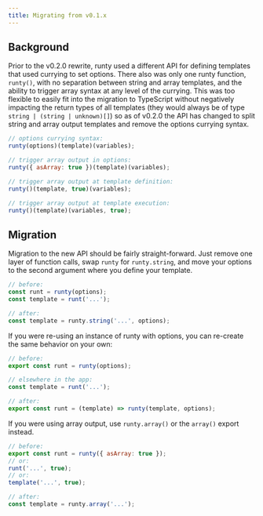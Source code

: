 ```yaml
---
title: Migrating from v0.1.x
---
```


## Background

Prior to the v0.2.0 rewrite, runty used a different API for defining templates that used currying to set options. There also was only one runty function, `runty()`, with no separation between string and array templates, and the ability to trigger array syntax at any level of the currying. This was too flexible to easily fit into the migration to TypeScript without negatively impacting the return types of all templates (they would always be of type `string | (string | unknown)[]`) so as of v0.2.0 the API has changed to split string and array output templates and remove the options currying syntax.

```javascript
// options currying syntax:
runty(options)(template)(variables);

// trigger array output in options:
runty({ asArray: true })(template)(variables);

// trigger array output at template definition:
runty()(template, true)(variables);

// trigger array output at template execution:
runty()(template)(variables, true);
```

## Migration

Migration to the new API should be fairly straight-forward. Just remove one layer of function calls, swap `runty` for `runty.string`, and move your options to the second argument where you define your template.

```javascript
// before:
const runt = runty(options);
const template = runt('...');

// after:
const template = runty.string('...', options);
```

If you were re-using an instance of runty with options, you can re-create the same behavior on your own:

```javascript
// before:
export const runt = runty(options);

// elsewhere in the app:
const template = runt('...');

// after:
export const runt = (template) => runty(template, options);
```

If you were using array output, use `runty.array()` or the `array()` export instead.

```javascript
// before:
export const runt = runty({ asArray: true });
// or:
runt('...', true);
// or:
template('...', true);

// after:
const template = runty.array('...');
```
